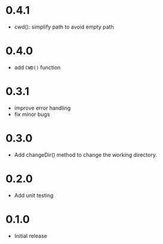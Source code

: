 # 0.4.1
- cwd(): simplify path to avoid empty path

# 0.4.0
- add `CWD()` function

# 0.3.1
- improve error handling
- fix minor bugs

# 0.3.0
- Add changeDir() method to change the working directory.

# 0.2.0
- Add unit testing 

# 0.1.0
- Initial release